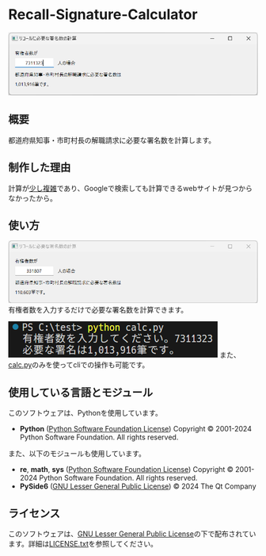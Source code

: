 # Recall-Signature-Calculator
![サムネイル画像](https://github.com/r-1317/Recall-Signature-Calculator/blob/main/thumbnail.png?raw=true)
## 概要
都道府県知事・市町村長の解職請求に必要な署名数を計算します。

## 制作した理由
計算が[少し複雑](https://www.soumu.go.jp/main_content/000451016.pdf)であり、Googleで検索しても計算できるwebサイトが見つからなかったから。

## 使い方
![サムネイル画像](https://github.com/r-1317/Recall-Signature-Calculator/blob/main/ScreenShot.png?raw=true)
有権者数を入力するだけで必要な署名数を計算できます。

![calc.pyのスクリーンショット](https://github.com/r-1317/Recall-Signature-Calculator/blob/main/calc_cli.png?raw=true)
また、[calc.py](https://github.com/r-1317/Recall-Signature-Calculator/blob/main/calc.py)のみを使ってcliでの操作も可能です。

## 使用している言語とモジュール
このソフトウェアは、Pythonを使用しています。
- **Python** ([Python Software Foundation License](https://docs.python.org/ja/3/license.html#psf-license)) Copyright © 2001-2024 Python Software Foundation. All rights reserved.

また、以下のモジュールも使用しています。
- **re**, **math**, **sys** ([Python Software Foundation License](https://docs.python.org/ja/3/license.html#psf-license)) Copyright © 2001-2024 Python Software Foundation. All rights reserved.
- **PySide6** ([GNU Lesser General Public License](https://www.gnu.org/licenses/lgpl-3.0.html.en)) © 2024 The Qt Company

## ライセンス
このソフトウェアは、[GNU Lesser General Public License](https://www.gnu.org/licenses/lgpl-3.0.html.en)の下で配布されています。詳細は[LICENSE.txt](https://github.com/r-1317/Recall-Signature-Calculator/blob/main/LICENCE.txt)を参照してください。
<!--stackedit_data:
eyJoaXN0b3J5IjpbLTE0NjM0Njk2MDcsLTYyNzY2MjYzNSwtMT
Y4OTE3MjkyLDUyNjM4OTMzOSwtMTExMDIxMjA4Niw3MzA5OTgx
MTZdfQ==
-->